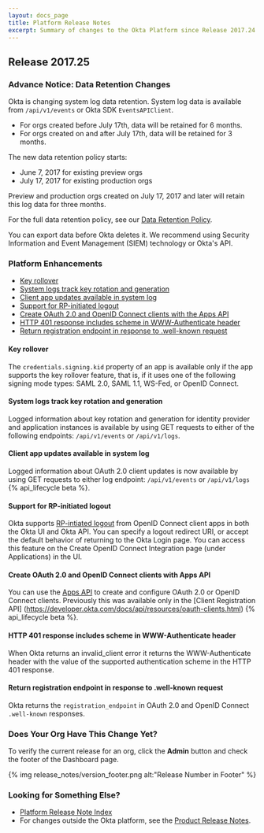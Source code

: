 ```yaml
---
layout: docs_page
title: Platform Release Notes
excerpt: Summary of changes to the Okta Platform since Release 2017.24
---
```


## Release 2017.25

### Advance Notice: Data Retention Changes

Okta is changing system log data retention. System log data is available from `/api/v1/events` or
Okta SDK `EventsAPIClient`.

* For orgs created before July 17th, data will be retained for 6 months.
* For orgs created on and after July 17th, data will be retained for 3 months.

The new data retention policy starts:

* June 7, 2017 for existing preview orgs
* July 17, 2017 for existing production orgs

Preview and production orgs created on July 17, 2017 and later will retain this log data for three months.

For the full data retention policy, see our [Data Retention Policy](https://support.okta.com/help/Documentation/Knowledge_Article/Okta-Data-Retention-Policy).

You can export data before Okta deletes it. We recommend using Security Information and Event Management (SIEM) technology or Okta's API. <!-- OKTA-125424 -->

 <!-- OKTA-125424 -->

### Platform Enhancements

* [Key rollover](#key-rollover)
* [System logs track key rotation and generation](#system-logs-track-key-rotation-and-generation)
* [Client app updates available in system log](#client-app-updates-available-in-system-log)
* [Support for RP-initiated logout](#support-for-rp-initiated-logout)
* [Create OAuth 2.0 and OpenID Connect clients with the Apps API](#create-oauth-20-and-openid-connect-clients-with-apps-api)
* [HTTP 401 response includes scheme in WWW-Authenticate header](#http-401-response-includes-scheme-in-www-authenticate-header)
* [Return registration endpoint in response to .well-known request](#return-registration-endpoint-in-response-to-well-known-request)

#### Key rollover
The `credentials.signing.kid` property of an app is available only if the app supports the key rollover feature,
that is, if it uses one of the following signing mode types: SAML 2.0, SAML 1.1, WS-Fed, or OpenID Connect.
<!-- OKTA-76439 -->

#### System logs track key rotation and generation
Logged information about key rotation and generation for identity provider and application instances
is available by using GET requests to either of the following endpoints: `/api/v1/events` or `/api/v1/logs`.
<!-- (OKTA-76607) -->

#### Client app updates available in system log
Logged information about OAuth 2.0 client updates is now available by using GET requests to
either log endpoint: `/api/v1/events` or `/api/v1/logs` {% api_lifecycle beta %}.
<!-- (OKTA-86738, OKTA-127445) -->

#### Support for RP-initiated logout
Okta supports [RP-intiated logout](http://openid.net/specs/openid-connect-session-1_0.html#RPLogout)
from OpenID Connect client apps in both the Okta UI and Okta API. You can specify a logout redirect URI,
or accept the default behavior of returning to the Okta Login page. You can access this feature on the
Create OpenID Connect Integration page (under Applications) in the UI.
<!-- (OKTA-94106) -->

#### Create OAuth 2.0 and OpenID Connect clients with Apps API
You can use the [Apps API](https://developer.okta.com/docs/api/resources/apps.html) to create and configure
OAuth 2.0 or OpenID Connect clients.
Previously this was available only in the
[Client Registration API] (https://developer.okta.com/docs/api/resources/oauth-clients.html) {% api_lifecycle beta %}.
<!-- (OKTA-78223) -->

#### HTTP 401 response includes scheme in WWW-Authenticate header
When Okta returns an invalid_client error it returns the WWW-Authenticate header with the value of
the supported authentication scheme in the HTTP 401 response.
<!-- (OKTA-127653) -->

#### Return registration endpoint in response to .well-known request
Okta returns the `registration_endpoint` in OAuth 2.0 and OpenID Connect `.well-known` responses.
<!-- (OKTA-127457) -->



<!--
### Platform Bugs Fixed
-->


### Does Your Org Have This Change Yet?

To verify the current release for an org, click the **Admin** button and check the footer of the Dashboard page.

{% img release_notes/version_footer.png alt:"Release Number in Footer" %}

### Looking for Something Else?

* [Platform Release Note Index](platform-release-notes2016-index.html)
* For changes outside the Okta platform, see the [Product Release Notes](https://help.okta.com/en/prev/Content/Topics/ReleaseNotes/preview.htm).

